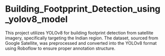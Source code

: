 # Building_Footpprint_Detection_using_yolov8_model
This project utilizes YOLOv8 for building footprint detection from satellite imagery, specifically targeting the Indian region. The dataset, sourced from Google Satellite, was preprocessed and converted into the YOLOv8 format using Roboflow to ensure proper annotation structure.
